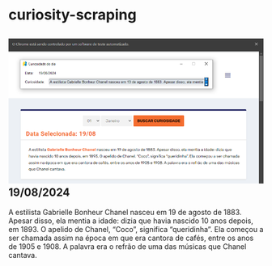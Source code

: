 # curiosity-scraping
![Budget](./execucao.png)
19/08/2024
-
A estilista Gabrielle Bonheur Chanel nasceu em 19 de agosto de 1883. Apesar disso, ela mentia a idade: dizia que havia nascido 10 anos depois, em 1893. O apelido de Chanel, “Coco”, significa “queridinha”. Ela começou a ser chamada assim na época em que era cantora de cafés, entre os anos de 1905 e 1908. A palavra era o refrão de uma das músicas que Chanel cantava.
